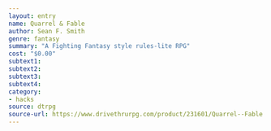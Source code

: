 ```yaml
---
layout: entry 
name: Quarrel & Fable
author: Sean F. Smith
genre: fantasy
summary: "A Fighting Fantasy style rules-lite RPG"
cost: "$0.00"
subtext1: 
subtext2: 
subtext3: 
subtext4: 
category:
- hacks
source: dtrpg
source-url: https://www.drivethrurpg.com/product/231601/Quarrel--Fable
---
```

